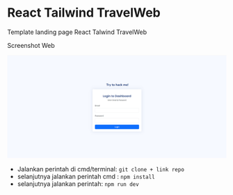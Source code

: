 # React Tailwind TravelWeb

Template landing page React Talwind TravelWeb

Screenshot Web

![alt text](https://github.com/RivaldiIdris777/laravel_role_permission_management/blob/main/public/upload/sc_app/login.png?raw=true)

- Jalankan perintah di cmd/terminal: `git clone + link repo`
- selanjutnya jalankan perintah cmd : `npm install`
- selanjutnya jalankan perintah: `npm run dev`

